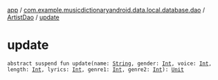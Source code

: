 [app](../../index.md) / [com.example.musicdictionaryandroid.data.local.database.dao](../index.md) / [ArtistDao](index.md) / [update](./update.md)

# update

`abstract suspend fun update(name: `[`String`](https://kotlinlang.org/api/latest/jvm/stdlib/kotlin/-string/index.html)`, gender: `[`Int`](https://kotlinlang.org/api/latest/jvm/stdlib/kotlin/-int/index.html)`, voice: `[`Int`](https://kotlinlang.org/api/latest/jvm/stdlib/kotlin/-int/index.html)`, length: `[`Int`](https://kotlinlang.org/api/latest/jvm/stdlib/kotlin/-int/index.html)`, lyrics: `[`Int`](https://kotlinlang.org/api/latest/jvm/stdlib/kotlin/-int/index.html)`, genre1: `[`Int`](https://kotlinlang.org/api/latest/jvm/stdlib/kotlin/-int/index.html)`, genre2: `[`Int`](https://kotlinlang.org/api/latest/jvm/stdlib/kotlin/-int/index.html)`): `[`Unit`](https://kotlinlang.org/api/latest/jvm/stdlib/kotlin/-unit/index.html)